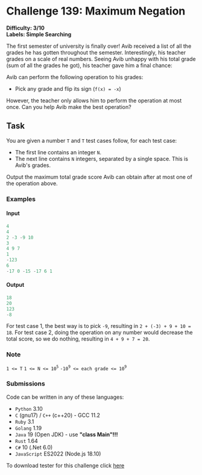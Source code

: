 # Challenge 139: Maximum Negation

**Difficulty: 3/10  
Labels: Simple Searching**

The first semester of university is finally over! Avib received a list of all the grades he has gotten throughout the semester. Interestingly, his teacher grades on a scale of real numbers. Seeing Avib unhappy with his total grade (sum of all the grades he got), his teacher gave him a final chance:

Avib can perform the following operation to his grades:

- Pick any grade and flip its sign (`f(x) = -x`)

However, the teacher only allows him to perform the operation at most once. Can you help Avib make the best operation?

## Task

You are given a number `T` and `T` test cases follow, for each test case:

- The first line contains an integer `N`.
- The next line contains `N` integers, separated by a single space. This is Avib's grades.

Output the maximum total grade score Avib can obtain after at most one of the operation above.

### Examples

#### Input

```rust
4
4
2 -3 -9 10
3
4 9 7
1
-123
6
-17 0 -15 -17 6 1
```

#### Output

```rust
18
20
123
-8
```

For test case 1, the best way is to pick `-9`, resulting in `2 + (-3) + 9 + 10 = 18`.
For test case 2, doing the operation on any number would decrease the total score, so we do nothing, resulting in `4 + 9 + 7 = 20`.

### Note

`1 <= T`
`1 <= N <= 10`<sup>`5`</sup>
`-10`<sup>`9`</sup>` <= each grade <= 10`<sup>`9`</sup>

### Submissions

Code can be written in any of these languages:

- `Python` 3.10
- `C` (gnu17) / `C++` (c++20) - GCC 11.2
- `Ruby` 3.1
- `Golang` 1.19
- `Java` 19 (Open JDK) - use **"class Main"!!!**
- `Rust` 1.64
- `C#` 10 (.Net 6.0)
- `JavaScript` ES2022 (Node.js 18.10)

To download tester for this challenge click [here](https://downgit.github.io/#/home?url=https://github.com/Pomroka/PreviousChallenges/tree/main/Challenge_139)
